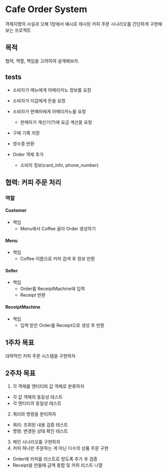 # Cafe Order System

객체지향의 사실과 오해 1장에서 예시로 제시된 커피 주문 시나리오를 간단하게 구현해보는 프로젝트

## 목적

협력, 역할, 책임을 고려하여 설계해보자.

## tests

- 소비자가 메뉴에게 아메리카노 정보를 요청
- 소비자가 지갑에게 돈을 요청
- 소비자가 판매자에게 아메리카노를 요청
    - 판매자가 계산기(?)에 요금 계산을 요청

- 구매 기록 저장
- 영수증 반환

- Order 객체 추가
  - 소비자 정보(card_info, phone_number)

## 협력: 커피 주문 처리

### 역할

#### Customer

- 책임
  - Menu에서 Coffee 골라 Order 생성하기
  
#### Menu

- 책임
  - Coffee 이름으로 커피 검색 후 정보 반환
  
#### Seller

- 책임
  - Order를 ReceiptMachine에 입력
  - Receipt 반환
  
#### ReceiptMachine

- 책임
  - 입력 받은 Order를 Receipt으로 생성 후 반환


## 1주차 목표

대략적인 커피 주문 시스템을 구현하자

## 2주차 목표

1. 각 객체를 엔티티와 값 객체로 분류하자
  - 각 값 객체의 동등성 테스트
  - 각 엔티티의 동일성 테스트
2. 쿼리와 명령을 분리하자
  - 쿼리: 조회된 내용 검증 테스트
  - 명령: 변경된 상태 확인 테스트
3. 메인 시나리오를 구현하자
4. 커피 하나만 주문하는 게 아닌 다수의 상품 주문 구현
  - Order에 커피를 리스트로 받도록 추가 후 검증
  - Receipt을 만들때 금액 총합 및 커피 리스트 나열
